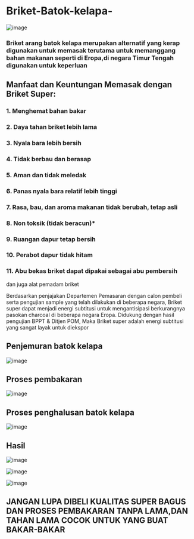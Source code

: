 # Briket-Batok-kelapa-

![image](https://github.com/projectsejahtera/Briket-Batok-kelapa-/assets/154112517/16b914f5-4a35-4d76-b21b-c81547257da4)

### Briket arang batok kelapa merupakan alternatif yang kerap digunakan untuk memasak terutama untuk memanggang bahan makanan seperti di Eropa,di negara Timur Tengah digunakan untuk keperluan

## Manfaat dan Keuntungan Memasak dengan Briket Super:

### 1. Menghemat bahan bakar
### 2. Daya tahan briket lebih lama
### 3. Nyala bara lebih bersih
### 4. Tidak berbau dan berasap
### 5. Aman dan tidak meledak
### 6. Panas nyala bara relatif lebih tinggi
### 7. Rasa, bau, dan aroma makanan tidak berubah, tetap asli
### 8. Non toksik (tidak beracun)*
### 9. Ruangan dapur tetap bersih
### 10. Perabot dapur tidak hitam
### 11. Abu bekas briket dapat dipakai sebagai abu pembersih
 dan juga alat pemadam briket

Berdasarkan penjajakan Departemen Pemasaran dengan calon
pembeli serta pengujian sample yang telah dilakukan di beberapa
negara, Briket super dapat menjadi energi subtitusi untuk
mengantisipasi berkurangnya pasokan charcoal di beberapa negara Eropa.
Didukung dengan hasil pengujian BPPT & Ditjen POM, Maka
Briket super adalah energi subtitusi yang sangat layak untuk
diekspor

## Penjemuran batok kelapa

![image](https://github.com/projectsejahtera/Briket-Batok-kelapa-/assets/154112517/d16a5dda-91b4-468f-a336-74ae457a91e0)

## Proses pembakaran

![image](https://github.com/projectsejahtera/Briket-Batok-kelapa-/assets/154112517/00e85342-0dc8-416b-88b1-11a1c8a8126b)

## Proses penghalusan batok kelapa

![image](https://github.com/projectsejahtera/Briket-Batok-kelapa-/assets/154112517/9f1eee20-0e47-4466-940e-934eca7c7ac9)


## Hasil


![image](https://github.com/projectsejahtera/Briket-Batok-kelapa-/assets/154112517/dc0dbf52-ee6b-4250-b35a-d436cb37b4e9)

![image](https://github.com/projectsejahtera/Briket-Batok-kelapa-/assets/154112517/6886a80b-5c90-4351-a386-163211643dd0)

![image](https://github.com/projectsejahtera/Briket-Batok-kelapa-/assets/154112517/52eb36f2-9fa4-4796-8852-7a649bc9337b)



## JANGAN LUPA DIBELI KUALITAS SUPER BAGUS DAN PROSES PEMBAKARAN TANPA LAMA,DAN TAHAN LAMA COCOK UNTUK YANG BUAT BAKAR-BAKAR
